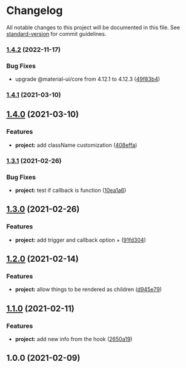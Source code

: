 # Changelog

All notable changes to this project will be documented in this file. See [standard-version](https://github.com/conventional-changelog/standard-version) for commit guidelines.

### [1.4.2](https://github.com/olavoparno/react-use-presentation/compare/v1.4.1...v1.4.2) (2022-11-17)


### Bug Fixes

* upgrade @material-ui/core from 4.12.1 to 4.12.3 ([49f83b4](https://github.com/olavoparno/react-use-presentation/commit/49f83b40a52ce107d034ed40a3e40385a15dd34d))

### [1.4.1](https://github.com/olavoparno/react-use-presentation/compare/v1.4.0...v1.4.1) (2021-03-10)

## [1.4.0](https://github.com/olavoparno/react-use-presentation/compare/v1.3.1...v1.4.0) (2021-03-10)


### Features

* **project:** add className customization ([408effa](https://github.com/olavoparno/react-use-presentation/commit/408effaaa3873fc2413c51c563186283a5ba7d16))

### [1.3.1](https://github.com/olavoparno/react-use-presentation/compare/v1.3.0...v1.3.1) (2021-02-26)


### Bug Fixes

* **project:** test if callback is function ([10ea1a6](https://github.com/olavoparno/react-use-presentation/commit/10ea1a6a68284b280e966d8c858ce4f14822e93e))

## [1.3.0](https://github.com/olavoparno/react-use-presentation/compare/v1.2.0...v1.3.0) (2021-02-26)


### Features

* **project:** add trigger and callback option + ([91fd304](https://github.com/olavoparno/react-use-presentation/commit/91fd3049e03098e6947fac2861f528726ecfdae5))

## [1.2.0](https://github.com/olavoparno/react-use-presentation/compare/v1.1.0...v1.2.0) (2021-02-14)


### Features

* **project:** allow things to be rendered as children ([d945e79](https://github.com/olavoparno/react-use-presentation/commit/d945e79b64e6a988abcb21f8d102fbcce7d43d56))

## [1.1.0](https://github.com/olavoparno/react-use-presentation/compare/v1.0.0...v1.1.0) (2021-02-11)


### Features

* **project:** add new info from the hook ([2650a19](https://github.com/olavoparno/react-use-presentation/commit/2650a19ee54fa7e69549617fd5db60611a100b59))

## 1.0.0 (2021-02-09)
